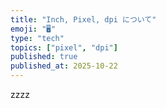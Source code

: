 ```yaml
---
title: "Inch, Pixel, dpi について"
emoji: "🖥️"
type: "tech"
topics: ["pixel", "dpi"]
published: true
published_at: 2025-10-22
---
```


zzzz
